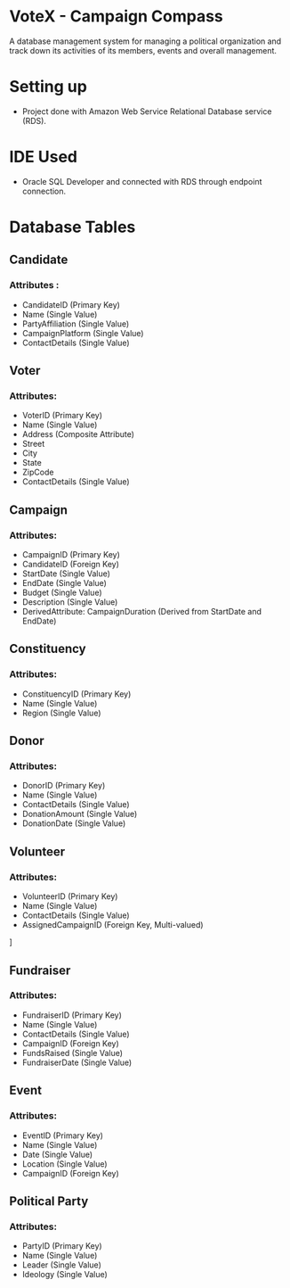 # VoteX - Campaign Compass

A database management system for managing a political organization and track down its activities of its members, events and overall management.

# Setting up

- Project done with Amazon Web Service Relational Database service (RDS).

# IDE Used

- Oracle SQL Developer and connected with RDS through endpoint connection.

# Database Tables


## Candidate

### Attributes : 
- CandidateID (Primary Key)
- Name (Single Value)
- PartyAffiliation (Single Value)
- CampaignPlatform (Single Value)
- ContactDetails (Single Value)


## Voter

### Attributes:
- VoterID (Primary Key)
- Name (Single Value)
- Address (Composite Attribute)
- Street
- City
- State
- ZipCode
- ContactDetails (Single Value)


## Campaign

### Attributes:
- CampaignID (Primary Key)
- CandidateID (Foreign Key)
- StartDate (Single Value)
- EndDate (Single Value)
- Budget (Single Value)
- Description (Single Value)
- DerivedAttribute: CampaignDuration (Derived from StartDate and EndDate)


## Constituency

### Attributes:
- ConstituencyID (Primary Key)
- Name (Single Value)
- Region (Single Value)


## Donor

### Attributes:
- DonorID (Primary Key)
- Name (Single Value)
- ContactDetails (Single Value)
- DonationAmount (Single Value)
- DonationDate (Single Value)


## Volunteer

### Attributes:
- VolunteerID (Primary Key)
- Name (Single Value)
- ContactDetails (Single Value)
- AssignedCampaignID (Foreign Key, Multi-valued)

]
## Fundraiser

### Attributes:
- FundraiserID (Primary Key)
- Name (Single Value)
- ContactDetails (Single Value)
- CampaignID (Foreign Key)
- FundsRaised (Single Value)
- FundraiserDate (Single Value)


## Event

### Attributes:
- EventID (Primary Key)
- Name (Single Value)
- Date (Single Value)
- Location (Single Value)
- CampaignID (Foreign Key)

## Political Party

### Attributes:
- PartyID (Primary Key)
- Name (Single Value)
- Leader (Single Value)
- Ideology (Single Value)

